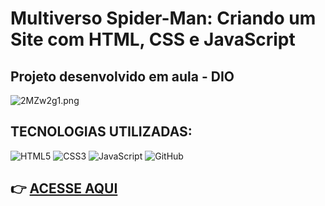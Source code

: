 # Multiverso Spider-Man: Criando um Site com HTML, CSS e JavaScript

## Projeto desenvolvido em aula - DIO


![2MZw2g1.png](https://iili.io/2MZw2g1.png)

## **TECNOLOGIAS UTILIZADAS:**

![HTML5](https://img.shields.io/badge/HTML5-E34F26?style=for-the-badge&logo=html5&logoColor=white) ![CSS3](https://img.shields.io/badge/CSS3-1572B6?style=for-the-badge&logo=css3&logoColor=white) ![JavaScript](https://img.shields.io/badge/JavaScript-F7DF1E?style=for-the-badge&logo=javascript&logoColor=black) ![GitHub](https://img.shields.io/badge/GitHub-100000?style=for-the-badge&logo=github&logoColor=white)

##  👉 [**ACESSE AQUI**](https://vilander.github.io/multiverso-spider-Man/)
